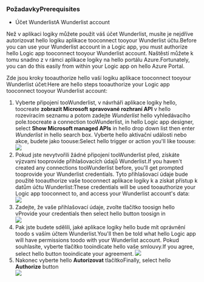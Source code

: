 ### <a name="prerequisites"></a><span data-ttu-id="0f7e1-101">Požadavky</span><span class="sxs-lookup"><span data-stu-id="0f7e1-101">Prerequisites</span></span>
* <span data-ttu-id="0f7e1-102">Účet Wunderlist</span><span class="sxs-lookup"><span data-stu-id="0f7e1-102">A Wunderlist account</span></span>  

<span data-ttu-id="0f7e1-103">Než v aplikaci logiky můžete použít váš účet Wunderlist, musíte je nejdříve autorizovat hello logiku aplikace tooconnect tooyour Wunderlist účtu.</span><span class="sxs-lookup"><span data-stu-id="0f7e1-103">Before you can use your Wunderlist account in a Logic app, you must authorize hello Logic app tooconnect tooyour Wunderlist account.</span></span> <span data-ttu-id="0f7e1-104">Naštěstí můžete k tomu snadno z v rámci aplikace logiky na hello portálu Azure.</span><span class="sxs-lookup"><span data-stu-id="0f7e1-104">Fortunately, you can do this easily from within your Logic app on hello Azure Portal.</span></span> 

<span data-ttu-id="0f7e1-105">Zde jsou kroky tooauthorize hello vaší logiku aplikace tooconnect tooyour Wunderlist účet:</span><span class="sxs-lookup"><span data-stu-id="0f7e1-105">Here are hello steps tooauthorize your Logic app tooconnect tooyour Wunderlist account:</span></span>

1. <span data-ttu-id="0f7e1-106">Vyberte připojení tooWunderlist, v návrháři aplikace logiky hello, toocreate **zobrazit Microsoft spravované rozhraní API** v hello rozevíracím seznamu a potom zadejte *Wunderlist* hello vyhledávacího pole.</span><span class="sxs-lookup"><span data-stu-id="0f7e1-106">toocreate a connection tooWunderlist, in hello Logic app designer, select **Show Microsoft managed APIs** in hello drop down list then enter *Wunderlist* in hello search box.</span></span> <span data-ttu-id="0f7e1-107">Vyberte hello aktivační události nebo akce, budete jako toouse:</span><span class="sxs-lookup"><span data-stu-id="0f7e1-107">Select hello trigger or action you'll like toouse:</span></span>  
   ![](./media/connectors-create-api-wunderlist/wunderlist-0.png)
2. <span data-ttu-id="0f7e1-108">Pokud jste nevytvořili žádné připojení tooWunderlist před, získáte výzvami tooprovide přihlašovacích údajů Wunderlist.</span><span class="sxs-lookup"><span data-stu-id="0f7e1-108">If you haven't created any connections tooWunderlist before, you'll get prompted tooprovide your Wunderlist credentials.</span></span> <span data-ttu-id="0f7e1-109">Tyto přihlašovací údaje bude použité tooauthorize vaše tooconnect aplikace logiky k a získat přístup k datům účtu Wunderlist:</span><span class="sxs-lookup"><span data-stu-id="0f7e1-109">These credentials will be used tooauthorize your Logic app tooconnect to, and access your Wunderlist account's data:</span></span>   
   ![](./media/connectors-create-api-wunderlist/wunderlist-1.png)  
3. <span data-ttu-id="0f7e1-110">Zadejte, že vaše přihlašovací údaje, zvolte tlačítko toosign hello v</span><span class="sxs-lookup"><span data-stu-id="0f7e1-110">Provide your credentials then select hello button toosign in</span></span>  
   ![](./media/connectors-create-api-wunderlist/wunderlist-2.png)  
4. <span data-ttu-id="0f7e1-111">Pak jste budete sdělili, jaké aplikace logiky hello bude mít oprávnění toodo s vaším účtem Wunderlist.</span><span class="sxs-lookup"><span data-stu-id="0f7e1-111">You'll then be told what hello Logic app will have permissions toodo with your Wunderlist account.</span></span> <span data-ttu-id="0f7e1-112">Pokud souhlasíte, vyberte tlačítko tooindicate hello vaše smlouvy.</span><span class="sxs-lookup"><span data-stu-id="0f7e1-112">If you agree, select hello button tooindicate your agreement.</span></span> 
   ![](./media/connectors-create-api-wunderlist/wunderlist-4.png)  
5. <span data-ttu-id="0f7e1-113">Nakonec vyberte hello **Autorizovat** tlačítko</span><span class="sxs-lookup"><span data-stu-id="0f7e1-113">Finally, select hello **Authorize** button</span></span>  
   ![](./media/connectors-create-api-wunderlist/wunderlist-5.png)  

